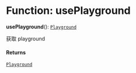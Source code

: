# Function: usePlayground

**usePlayground**(): [`Playground`](/auto-docs/playground-react/classes/Playground.md)

获取 playground

#### Returns

[`Playground`](/auto-docs/playground-react/classes/Playground.md)
